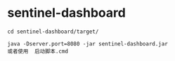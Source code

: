 # sentinel-dashboard
```
cd sentinel-dashboard/target/

java -Dserver.port=8080 -jar sentinel-dashboard.jar
或者使用  启动脚本.cmd
```